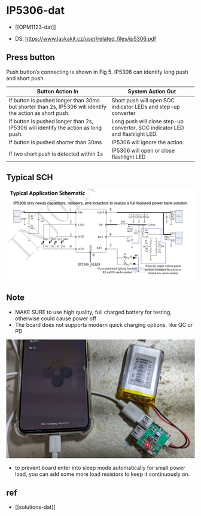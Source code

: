 
# IP5306-dat

- [[OPM1123-dat]]

- DS: https://www.laskakit.cz/user/related_files/ip5306.pdf

## Press button 

Push button’s connecting is shown in Fig 5. IP5306 can identify long push and short push.

| Button Action In                                                                                         | System Action Out                                                             |
| -------------------------------------------------------------------------------------------------------- | ----------------------------------------------------------------------------- |
| If button is pushed longer than 30ms but shorter than 2s, IP5306 will identify the action as short push. | Short push will open SOC indicator LEDs and step-up converter                 |
| If button is pushed longer than 2s, IP5306 will identify the action as long push.                        | Long push will close step-up convertor, SOC indicator LED and flashlight LED. |
| If button is pushed shorter than 30ms                                                                    | IP5306 will ignore the action.                                                |
| If two short push is detected within 1s                                                                  | IP5306 will open or close flashlight LED                                      |


## Typical SCH 

![](2024-03-27-17-08-13.png)

## Note 


- MAKE SURE to use high quality, full charged battery for testing, otherwise could cause power off 
- The board does not supports modern quick charging options, like QC or PD 


![](2024-03-27-17-03-26.png)

- to prevent board enter into sleep mode automatically for small power load, you can add some more load resistors to keep it continuously on.

## ref 

- [[solutions-dat]]